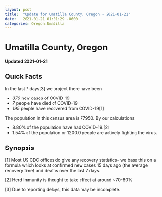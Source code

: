 ```yaml
---
layout: post
title:  "Update for Umatilla County, Oregon - 2021-01-21"
date:   2021-01-21 01:01:29 -0600
categories: Oregon,Umatilla
---
```


# Umatilla County, Oregon
#### Updated 2021-01-21

## Quick Facts

In the last 7 days[3] we project there have been
- *379* new cases of COVID-19
- *7* people have died of COVID-19
- *195* people have recovered from COVID-19[1]

The population in this census area is 77950. By our calculations:
- 8.80% of the population have had COVID-19.[2]
- 1.54% of the population or 1200.0 people are actively fighting the virus.

## Synopsis




[1] Most US CDC offices do give any recovery statistics- we base this on a formula which looks at confirmed new cases
15 days ago (the average recovery time) and deaths over the last 7 days.

[2] Herd Immunity is thought to take effect at around ~70-80%

[3] Due to reporting delays, this data may be incomplete.
 
    